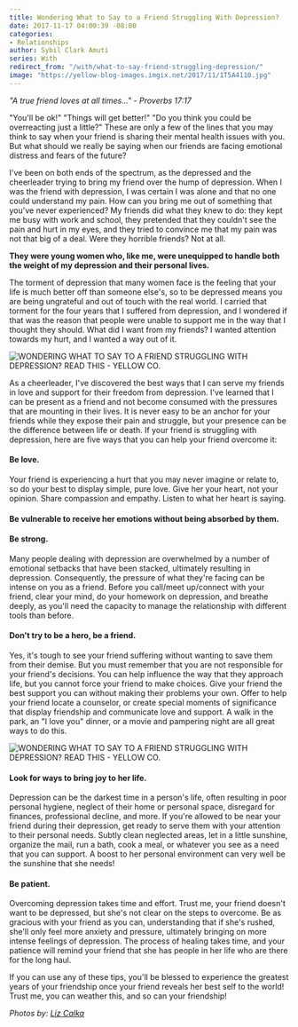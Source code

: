 ```yaml
---
title: Wondering What to Say to a Friend Struggling With Depression?
date: 2017-11-17 04:00:39 -08:00
categories:
- Relationships
author: Sybil Clark Amuti
series: With
redirect_from: "/with/what-to-say-friend-struggling-depression/"
image: "https://yellow-blog-images.imgix.net/2017/11/1T5A4110.jpg"
---
```


_"A true friend loves at all times..." - Proverbs 17:17_

"You'll be ok!" "Things will get better!" "Do you think you could be overreacting just a little?" These are only a few of the lines that you may think to say when your friend is sharing their mental health issues with you. But what should we really be saying when our friends are facing emotional distress and fears of the future?

I've been on both ends of the spectrum, as the depressed and the cheerleader trying to bring my friend over the hump of depression. When I was the friend with depression, I was certain I was alone and that no one could understand my pain. How can you bring me out of something that you've never experienced? My friends did what they knew to do: they kept me busy with work and school, they pretended that they couldn't see the pain and hurt in my eyes, and they tried to convince me that my pain was not that big of a deal. Were they horrible friends? Not at all.

**They were young women who, like me, were unequipped to handle both the weight of my depression and their personal lives.**

The torment of depression that many women face is the feeling that your life is much better off than someone else's, so to be depressed means you are being ungrateful and out of touch with the real world. I carried that torment for the four years that I suffered from depression, and I wondered if that was the reason that people were unable to support me in the way that I thought they should. What did I want from my friends? I wanted attention towards my hurt, and I wanted a way out of it.

![WONDERING WHAT TO SAY TO A FRIEND STRUGGLING WITH DEPRESSION? READ THIS - YELLOW CO.](https://yellow-blog-images.imgix.net/2017/11/1T5A4040.jpg)

As a cheerleader, I've discovered the best ways that I can serve my friends in love and support for their freedom from depression. I've learned that I can be present as a friend and not become consumed with the pressures that are mounting in their lives. It is never easy to be an anchor for your friends while they expose their pain and struggle, but your presence can be the difference between life or death. If your friend is struggling with depression, here are five ways that you can help your friend overcome it:

#### Be love.

Your friend is experiencing a hurt that you may never imagine or relate to, so do your best to display simple, pure love. Give her your heart, not your opinion. Share compassion and empathy. Listen to what her heart is saying.

#### Be vulnerable to receive her emotions without being absorbed by them.

#### Be strong.

Many people dealing with depression are overwhelmed by a number of emotional setbacks that have been stacked, ultimately resulting in depression. Consequently, the pressure of what they're facing can be intense on you as a friend. Before you call/meet up/connect with your friend, clear your mind, do your homework on depression, and breathe deeply, as you'll need the capacity to manage the relationship with different tools than before.

#### Don't try to be a hero, be a friend.

Yes, it's tough to see your friend suffering without wanting to save them from their demise. But you must remember that you are not responsible for your friend's decisions. You can help influence the way that they approach life, but you cannot force your friend to make choices. Give your friend the best support you can without making their problems your own. Offer to help your friend locate a counselor, or create special moments of significance that display friendship and communicate love and support. A walk in the park, an "I love you" dinner, or a movie and pampering night are all great ways to do this.

![WONDERING WHAT TO SAY TO A FRIEND STRUGGLING WITH DEPRESSION? READ THIS - YELLOW CO.](https://yellow-blog-images.imgix.net/2017/11/1T5A4057.jpg)

#### Look for ways to bring joy to her life.

Depression can be the darkest time in a person's life, often resulting in poor personal hygiene, neglect of their home or personal space, disregard for finances, professional decline, and more. If you're allowed to be near your friend during their depression, get ready to serve them with your attention to their personal needs. Subtly clean neglected areas, let in a little sunshine, organize the mail, run a bath, cook a meal, or whatever you see as a need that you can support. A boost to her personal environment can very well be the sunshine that she needs!

#### Be patient.

Overcoming depression takes time and effort. Trust me, your friend doesn't want to be depressed, but she's not clear on the steps to overcome. Be as gracious with your friend as you can, understanding that if she's rushed, she'll only feel more anxiety and pressure, ultimately bringing on more intense feelings of depression. The process of healing takes time, and your patience will remind your friend that she has people in her life who are there for the long haul.

If you can use any of these tips, you'll be blessed to experience the greatest years of your friendship once your friend reveals her best self to the world! Trust me, you can weather this, and so can your friendship!

_Photos by: [Liz Calka](https://www.lizcalka.photo/)_
